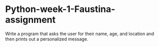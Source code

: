# Python-week-1-Faustina-assignment
Write a program that asks the user for their name, age, and location and then prints out a personalized message.
